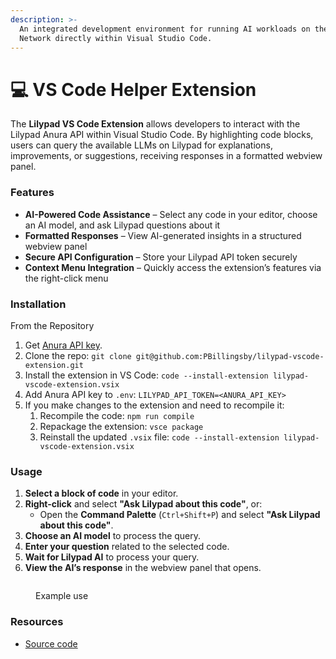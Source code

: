 ```yaml
---
description: >-
  An integrated development environment for running AI workloads on the Lilypad
  Network directly within Visual Studio Code.
---
```


# 💻 VS Code Helper Extension

The **Lilypad VS Code Extension** allows developers to interact with the Lilypad Anura API within Visual Studio Code. By highlighting code blocks, users can query the available LLMs on Lilypad  for explanations, improvements, or suggestions, receiving responses in a formatted webview panel.

### Features

* **AI-Powered Code Assistance** – Select any code in your editor, choose an AI model, and ask Lilypad questions about it
* **Formatted Responses** – View AI-generated insights in a structured webview panel
* **Secure API Configuration** – Store your Lilypad API token securely
* **Context Menu Integration** – Quickly access the extension’s features via the right-click menu

### Installation

From the Repository

1. Get [Anura API key](https://anura.lilypad.tech/).
2. Clone the repo: `git clone git@github.com:PBillingsby/lilypad-vscode-extension.git`
3. Install the extension in VS Code: `code --install-extension lilypad-vscode-extension.vsix`
4. Add Anura API key to `.env`:  `LILYPAD_API_TOKEN=<ANURA_API_KEY>`
5. If you make changes to the extension and need to recompile it:
   1. Recompile the code: `npm run compile`
   2. Repackage the extension: `vsce package`
   3. Reinstall the updated `.vsix` file: `code --install-extension lilypad-vscode-extension.vsix`

### **Usage**

1. **Select a block of code** in your editor.
2. **Right-click** and select **"Ask Lilypad about this code"**, or:
   * Open the **Command Palette** (`Ctrl+Shift+P`) and select **"Ask Lilypad about this code"**.
3. **Choose an AI model** to process the query.
4. **Enter your question** related to the selected code.
5. **Wait for Lilypad AI** to process your query.
6. **View the AI’s response** in the webview panel that opens.

<figure><img src="../../.gitbook/assets/Screenshot 2025-03-10 at 3.05.20 PM.png" alt=""><figcaption><p>Example use</p></figcaption></figure>

### Resources

* [Source code](https://github.com/PBillingsby/lilypad-vscode-extension)


